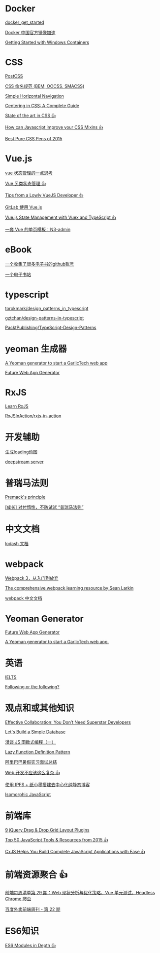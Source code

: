 
Docker
====
[docker_get_started](https://docs.docker.com/get-started/)

[Docker 中国官方镜像加速](https://www.docker-cn.com/registry-mirror)

[Getting Started with Windows Containers](https://blogs.msdn.microsoft.com/webdev/2017/09/07/getting-started-with-windows-containers/?utm_source=t.co&utm_medium=referral)


CSS
====
[PostCSS](https://github.com/postcss/postcss/blob/master/README.cn.md)

[CSS 命名规范 (BEM, OOCSS, SMACSS)](https://github.com/tonyzheng1990/tonyzheng1990.github.io/issues/11)
 
[Simple Horizontal Navigation](http://css-snippets.com/simple-horizontal-navigation/)

[Centering in CSS: A Complete Guide](https://css-tricks.com/centering-css-complete-guide/)

[State of the art in CSS 👍](https://medium.com/@bloomca/state-of-the-art-in-css-54df6b211d07)

[How can Javascript improve your CSS Mixins 👍](https://docs.google.com/presentation/d/1-weEYkLnfroTaSw4Zhh9oNKcso7ZrC6R6iczH4xeHc8/edit#slide=id.p)

[Best Pure CSS Pens of 2015](https://www.cssdesignawards.com/articles/best-pure-css-pens-of-2015/268/)


Vue.js
====
[vue 状态管理的一点思考](https://zhuanlan.zhihu.com/p/29237682?group_id=894230077968113664)

[Vue 另类状态管理 👍](https://github.com/kenberkeley/vue-state-management-alternative/blob/master/README-CN.md)

[Tips from a Lowly VueJS Developer 👍](https://medium.com/@denny.headrick/tips-from-a-lowly-vuejs-developer-381b6956aece)

[GitLab 使用 Vue.js](http://filipa.gitlab.io/vue_conf_2017/vue_gitlab_2017.pdf)

[Vue.js State Management with Vuex and TypeScript 👍](https://egghead.io/courses/write-type-safe-vuex-stores-with-typescript?utm_source=drip&utm_medium=email&utm_content=vue-stores-vuex-typescript&__s=gk9yubnhwxq2btusye3b)

[一套 Vue 的单页模板：N3-admin](http://blog.lxstart.net/2017/08/13/%E4%B8%80%E5%A5%97Vue%E7%9A%84%E5%8D%95%E9%A1%B5%E6%A8%A1%E6%9D%BF%EF%BC%9AN3-admin/)



eBook
====
[一个收集了很多电子书的github账号](https://github.com/vaquarkhan/vaquarkhan)

[一个电子书站](http://books.tarsoit.com/)


typescript
====
[torokmark/design_patterns_in_typescript](https://github.com/torokmark/design_patterns_in_typescript)

[gztchan/design-patterns-in-typescript](https://github.com/gztchan/design-patterns-in-typescript)

[PacktPublishing/TypeScript-Design-Patterns](https://github.com/PacktPublishing/TypeScript-Design-Patterns) 
    
yeoman 生成器
====

[A Yeoman generator to start a GarlicTech web app](https://www.npmjs.com/package/generator-garlic-webapp) 

[Future Web App Generator](https://www.npmjs.com/package/generator-future-webapp)


RxJS
====
[Learn RxJS](https://www.learnrxjs.io/)

[RxJSInAction/rxjs-in-action](https://github.com/RxJSInAction/rxjs-in-action)



开发辅助
====
[生成loading动图](https://loading.io/)

[deepstream server](https://deepstreamhub.com/open-source/)


普瑞马法则
====
[Premack's principle](https://wwwand.com/en/Premack%27s_principle)

[[成长] 对付惰性，不防试试 “普瑞马法则”](https://www.douban.com/note/313767653/)


中文文档
====
[lodash 文档](http://www.css88.com/doc/lodash/4.15.0.html#_delayfunc-wait-args)

webpack
====
[Webpack 3，从入门到放弃](https://segmentfault.com/a/1190000010871559#articleHeader24)

[The comprehensive webpack learning resource by Sean Larkin](https://webpack.academy/)

[webpack 中文文档](https://doc.webpack-china.org/)


Yeoman Generator
====
[Future Web App Generator](https://www.npmjs.com/package/generator-future-webapp)

[A Yeoman generator to start a GarlicTech web app.](https://www.npmjs.com/package/generator-garlic-webapp)


英语
====

[IELTS](http://ielts-house.net/Ebook/IELTS/)

[Following or the following?](http://dictionary.cambridge.org/grammar/british-grammar/following-or-the-following?q=Following+or+the+following)

观点和或其他知识
====
[Effective Collaboration: You Don’t Need Superstar Developers](http://blog.lunarlogic.io/2017/effective-collaboration-superstar-developers/)

[Let's Build a Simple Database](https://cstack.github.io/db_tutorial/)

[漫谈 JS 函数式编程（一）](https://75team.com/post/js-functional-1)

[Lazy Function Definition Pattern](http://peter.michaux.ca/articles/lazy-function-definition-pattern)

[阿里巴巴暑假实习面试总结](http://www.ahonn.me/2017/03/16/alibaba-summer-internship-interview-summary/)

[Web 开发不应该这么复杂 👍](https://www.v2ex.com/t/299785)

[使用 IPFS + 纸小墨搭建去中心化纯静态博客](https://ipfs.io/ipns/QmcGzTiCfKvJAnW5D2P12XbvB8WjSNFDxZotwaZuLNb8ce/ink-blog-tool.html)

[Isomorphic JavaScript](http://isomorphic.net/)


前端库
====
[9 jQuery Drag & Drop Grid Layout Plugins](http://bashooka.com/coding/9-jquery-drag-drop-grid-layout-plugins/)

[Top 50 JavaScript Tools & Resources from 2015 👍](https://speckyboy.com/javascript-resources-2015/)

[CxJS Helps You Build Complete JavaScript Applications with Ease 👍](https://speckyboy.com/cxjs-build-complete-javascript-applications/)



前端资源聚合 👍
====
[前端每周清单第 29 期：Web 现状分析与优化策略、Vue 单元测试、Headless Chrome 爬虫](https://juejin.im/post/59ad1cef518825244012)

[百度外卖前端周刊 - 第 22 期](https://zhuanlan.zhihu.com/p/28655176?group_id=882935628579352576)


ES6知识
====
[ES6 Modules in Depth 👍](https://ponyfoo.com/articles/es6-modules-in-depth)
